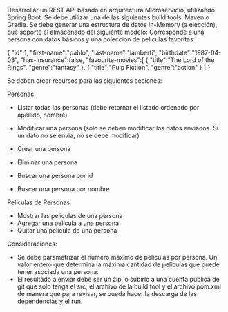 Desarrollar un REST API basado en arquitectura Microservicio, utilizando Spring Boot. Se debe utilizar una de las siguientes build tools: Maven o Gradle.
Se debe generar una estructura de datos In-Memory (a elección), que soporte el almacenado del siguiente modelo:
Corresponde a una persona con datos básicos y una coleccion de peliculas favoritas:

{
	"id":1,
	"first-name":"pablo",
	"last-name":"lamberti",
	"birthdate":"1987-04-03",
	"has-insurance":false,
	"favourite-movies":[
		{
			"title":"The Lord of the Rings",
			"genre":"fantasy"
		},
		{
			"title":"Pulp Fiction",
			"genre":"action"
		}
	]
}

Se deben crear recursos para las siguientes acciones:

Personas
- Listar todas las personas (debe retornar el listado ordenado por apellido, nombre)
- Modificar una persona (solo se deben modificar los datos enviados. Si un dato no se envia, no se debe modificar)
- Crear una persona
- Eliminar una persona

- Buscar una persona por id
- Buscar una persona por nombre

Películas de Personas
- Mostrar las películas de una persona
- Agregar una película a una persona
- Quitar una película de una persona

Consideraciones:
- Se debe parametrizar el número máximo de películas por persona. Un valor entero que determina la máxima cantidad de películas que puede tener asociada una persona.
- El resultado a enviar debe ser un zip, o subirlo a una cuenta pública de git que solo tenga el src, el archivo de la build tool y el archivo pom.xml de manera que para revisar, se pueda hacer la descarga de las dependencias y el run.

